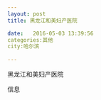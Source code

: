 ```yaml
--- 
layout: post 
title: 黑龙江和美妇产医院

date:   2016-05-03 13:39:56 
categories:其他  
city:哈尔滨
  
--- 
```

   
黑龙江和美妇产医院

信息

